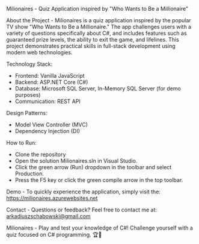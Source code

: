 Milionaires - Quiz Application inspired by "Who Wants to Be a Millionaire"

About the Project - Milionaires is a quiz application inspired by the popular TV show "Who Wants to Be a Millionaire." The app challenges users with a variety of questions specifically about C#, and includes features such as guaranteed prize levels, the ability to exit the game, and lifelines. This project demonstrates practical skills in full-stack development using modern web technologies.

Technology Stack:
- Frontend: Vanilla JavaScript
- Backend: ASP.NET Core (C#)
- Database: Microsoft SQL Server, In-Memory SQL Server (for demo purposes)
- Communication: REST API

Design Patterns:
- Model View Controller (MVC)
- Dependency Injection (DI)

How to Run:
- Clone the repository
- Open the solution Milionaires.sln in Visual Studio.
- Click the green arrow (Run) dropdown in the toolbar and select Production.
- Press the F5 key or click the green compile arrow in the top toolbar.

Demo - To quickly experience the application, simply visit the: https://milionaires.azurewebsites.net

Contact - Questions or feedback? Feel free to contact me at: arkadiuszschabowski@gmail.com

Milionaires - Play and test your knowledge of C#! Challenge yourself with a quiz focused on C# programming. 🏆🎉
